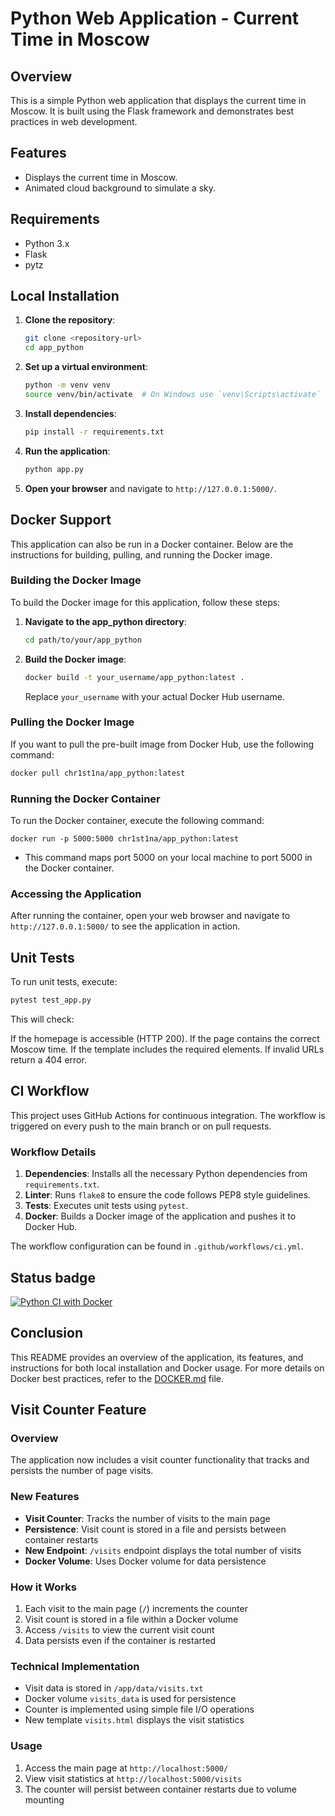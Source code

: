# Python Web Application - Current Time in Moscow

## Overview

This is a simple Python web application that displays the current time in Moscow. It is built using the Flask framework and demonstrates best practices in web development.

## Features

- Displays the current time in Moscow.
- Animated cloud background to simulate a sky.

## Requirements

- Python 3.x
- Flask
- pytz

## Local Installation

1. **Clone the repository**:
   ```bash
   git clone <repository-url>
   cd app_python
   ```

2. **Set up a virtual environment**:
   ```bash
   python -m venv venv
   source venv/bin/activate  # On Windows use `venv\Scripts\activate`
   ```

3. **Install dependencies**:
   ```bash
   pip install -r requirements.txt
   ```

4. **Run the application**:
   ```bash
   python app.py
   ```

5. **Open your browser** and navigate to `http://127.0.0.1:5000/`.

## Docker Support

This application can also be run in a Docker container. Below are the instructions for building, pulling, and running the Docker image.

### Building the Docker Image

To build the Docker image for this application, follow these steps:

1. **Navigate to the app_python directory**:
   ```bash
   cd path/to/your/app_python
   ```

2. **Build the Docker image**:

   ```bash
   docker build -t your_username/app_python:latest .
   ```

   Replace `your_username` with your actual Docker Hub username.

### Pulling the Docker Image

If you want to pull the pre-built image from Docker Hub, use the following command:

```bash
docker pull chr1st1na/app_python:latest 
   ```

### Running the Docker Container

To run the Docker container, execute the following command:

```
docker run -p 5000:5000 chr1st1na/app_python:latest
```

- This command maps port 5000 on your local machine to port 5000 in the Docker container.

### Accessing the Application

After running the container, open your web browser and navigate to `http://127.0.0.1:5000/` to see the application in action.

## Unit Tests
To run unit tests, execute:

``` sh
pytest test_app.py
```

This will check:

If the homepage is accessible (HTTP 200).
If the page contains the correct Moscow time.
If the template includes the required elements.
If invalid URLs return a 404 error.

## CI Workflow

This project uses GitHub Actions for continuous integration. The workflow is triggered on every push to the main branch or on pull requests.

### Workflow Details

1. **Dependencies**: Installs all the necessary Python dependencies from `requirements.txt`.
2. **Linter**: Runs `flake8` to ensure the code follows PEP8 style guidelines.
3. **Tests**: Executes unit tests using `pytest`.
4. **Docker**: Builds a Docker image of the application and pushes it to Docker Hub.

The workflow configuration can be found in `.github/workflows/ci.yml`.

##  Status badge

[![Python CI with Docker](https://github.com/chris11na/S25-core-course-labs/actions/workflows/ci.yml/badge.svg)](https://github.com/chris11na/S25-core-course-labs/actions/workflows/ci.yml)

## Conclusion

This README provides an overview of the application, its features, and instructions for both local installation and Docker usage. For more details on Docker best practices, refer to the [DOCKER.md](DOCKER.md) file.

## Visit Counter Feature

### Overview
The application now includes a visit counter functionality that tracks and persists the number of page visits.

### New Features
- **Visit Counter**: Tracks the number of visits to the main page
- **Persistence**: Visit count is stored in a file and persists between container restarts
- **New Endpoint**: `/visits` endpoint displays the total number of visits
- **Docker Volume**: Uses Docker volume for data persistence

### How it Works
1. Each visit to the main page (`/`) increments the counter
2. Visit count is stored in a file within a Docker volume
3. Access `/visits` to view the current visit count
4. Data persists even if the container is restarted

### Technical Implementation
- Visit data is stored in `/app/data/visits.txt`
- Docker volume `visits_data` is used for persistence
- Counter is implemented using simple file I/O operations
- New template `visits.html` displays the visit statistics

### Usage
1. Access the main page at `http://localhost:5000/`
2. View visit statistics at `http://localhost:5000/visits`
3. The counter will persist between container restarts due to volume mounting

